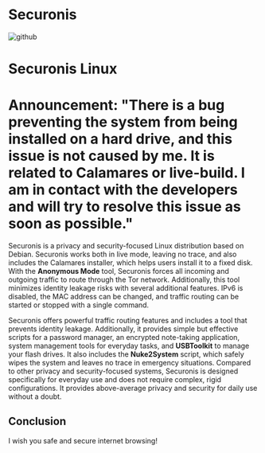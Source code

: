 # Securonis
![github](https://github.com/user-attachments/assets/7ff9d0eb-43c3-44ce-99d8-7d04f27feec7)

# Securonis Linux 

# Announcement: "There is a bug preventing the system from being installed on a hard drive, and this issue is not caused by me. It is related to Calamares or live-build. I am in contact with the developers and will try to resolve this issue as soon as possible."

Securonis is a privacy and security-focused Linux distribution based on Debian. Securonis works both in live mode, leaving no trace, and also includes the Calamares installer, which helps users install it to a fixed disk. With the **Anonymous Mode** tool, Securonis forces all incoming and outgoing traffic to route through the Tor network. Additionally, this tool minimizes identity leakage risks with several additional features. IPv6 is disabled, the MAC address can be changed, and traffic routing can be started or stopped with a single command.


Securonis offers powerful traffic routing features and includes a tool that prevents identity leakage. Additionally, it provides simple but effective scripts for a password manager, an encrypted note-taking application, system management tools for everyday tasks, and **USBToolkit** to manage your flash drives. It also includes the **Nuke2System** script, which safely wipes the system and leaves no trace in emergency situations. Compared to other privacy and security-focused systems, Securonis is designed specifically for everyday use and does not require complex, rigid configurations. It provides above-average privacy and security for daily use without a doubt.

## Conclusion

I wish you safe and secure internet browsing!
